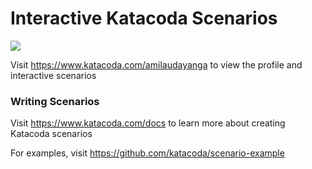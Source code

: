 # Interactive Katacoda Scenarios

[![](http://shields.katacoda.com/katacoda/amilaudayanga/count.svg)](https://www.katacoda.com/amilaudayanga "Get your profile on Katacoda.com")

Visit https://www.katacoda.com/amilaudayanga to view the profile and interactive scenarios

### Writing Scenarios
Visit https://www.katacoda.com/docs to learn more about creating Katacoda scenarios

For examples, visit https://github.com/katacoda/scenario-example
